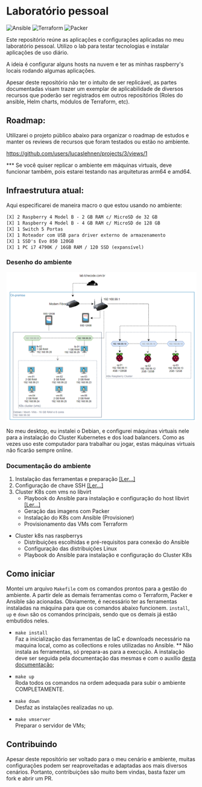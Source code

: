 # Laboratório pessoal 

<img src="https://img.shields.io/badge/Ansible->%3D2.11.5-red?style=for-the-badge&logo=ansible&logoColor=white" alt="Ansible">
<img src="https://img.shields.io/badge/Terraform->%3D1.0.7-6a01eb?style=for-the-badge&logo=terraform&logoColor=white" alt="Terraform">
<img src="https://img.shields.io/badge/Packer->%3D1.7.5-blue?style=for-the-badge&logo=packer&logoColor=white" alt="Packer">

Este repositório reúne as aplicações e configurações aplicadas no meu laboratório pessoal. 
Utilizo o lab para testar tecnologias e instalar aplicações de uso diário. 

A ideia é configurar alguns hosts na nuvem e ter as minhas raspberry's locais rodando algumas aplicações. 

Apesar deste repositório não ter o intuíto de ser replicável, as partes documentadas visam trazer um exemplar de aplicabilidade de diversos recursos que poderão ser registrados em outros repositórios (Roles do ansible, Helm charts, módulos de Terraform, etc). 

## Roadmap:

Utilizarei o projeto público abaixo para organizar o roadmap de estudos e manter os reviews de recursos que foram testados ou estão no ambiente. 

https://github.com/users/lucaslehnen/projects/3/views/1

*** Se você quiser replicar o ambiente em máquinas virtuais, deve funcionar também, pois estarei testando nas arquiteturas arm64 e amd64.

## Infraestrutura atual:

Aqui especificarei de maneira macro o que estou usando no ambiente: 
```
[X] 2 Raspberry 4 Model B - 2 GB RAM c/ MicroSD de 32 GB
[X] 1 Raspberry 4 Model B - 4 GB RAM c/ MicroSD de 128 GB
[X] 1 Switch 5 Portas
[X] 1 Roteador com USB para driver externo de armazenamento
[X] 1 SSD's Evo 850 120GB
[X] 1 PC i7 4790K / 16GB RAM / 120 SSD (expansível)
```
### Desenho do ambiente

![](docs/overview.png)

No meu desktop, eu instalei o Debian, e configurei máquinas virtuais nele para a instalação do Cluster Kubernetes e dos load balancers. 
Como as vezes uso este computador para trabalhar ou jogar, estas máquinas virtuais não ficarão sempre online.

### Documentação do ambiente

1. Instalação das ferramentas e preparação [[Ler...]](docs/1-install.md)
2. Configuração de chave SSH [[Ler...]](docs/2-ssh.md)
3. Cluster K8s com vms no libvirt     
    - Playbook do Ansible para instalação e configuração do host libvirt [[Ler...]](docs/3-libvirt.md)
    - Geração das imagens com Packer
    - Instalação do K8s com Ansible (Provisioner)
    - Provisionamento das VMs com Terraform    
- Cluster k8s nas raspberrys
    - Distribuições escolhidas e pré-requisitos para conexão do Ansible
    - Configuração das distribuições Linux
    - Playbook do Ansible para instalação e configuração do Cluster K8s

## Como iniciar

Montei um arquivo `Makefile` com os comandos prontos para a gestão do ambiente. A partir dele as demais ferramentas como o Terraform, Packer e Ansible são acionadas. Obviamente, é necessário ter as ferramentas instaladas na máquina para que os comandos abaixo funcionem. `install`, `up` e `down` são os comandos principais, sendo que os demais já estão embutidos neles.

 - `make install` <br>
    Faz a inicialização das ferramentas de IaC e downloads necessário na maquina local, como as collections e roles utilizadas no Ansible. ** Não instala as ferramentas, só prepara-as para a execução. A instalação deve ser seguida pela documentação das mesmas e com o auxílio [desta documentação](./docs/1-install.md);

- `make up` <br>
    Roda todos os comandos na ordem adequada para subir o ambiente COMPLETAMENTE.

 - `make down` <br>
    Desfaz as instalações realizadas no up. 

 - `make vmserver`<br>
    Preparar o servidor de VMs;

## Contribuindo

Apesar deste repositório ser voltado para o meu cenário e ambiente, muitas configurações podem ser reaproveitadas e adaptadas aos mais diversos cenários. Portanto, contribuições são muito bem vindas, basta fazer um fork e abrir um PR. 
